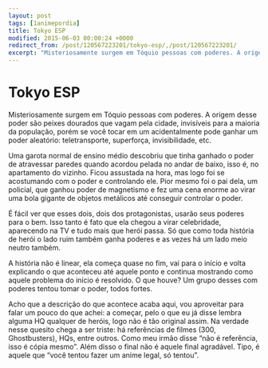 ```yaml
---
layout: post
tags: [1animepordia]
title: Tokyo ESP
modified: 2015-06-03 00:00:24 +0000
redirect_from: /post/120567223201/tokyo-esp/,/post/120567223201/
excerpt: "Misteriosamente surgem em Tóquio pessoas com poderes. A origem desse poder são peixes dourados que vagam pela cidade, invisíveis para a maioria da população, porém se você tocar em um acidentalmente pode ganhar um poder aleatório: teletransporte, superforça, invisibilidade, etc."
---
```


Tokyo ESP
=========

Misteriosamente surgem em Tóquio pessoas com poderes. A origem desse
poder são peixes dourados que vagam pela cidade, invisíveis para a
maioria da população, porém se você tocar em um acidentalmente pode
ganhar um poder aleatório: teletransporte, superforça, invisibilidade,
etc.

Uma garota normal de ensino médio descobriu que tinha ganhado o poder de
atravessar paredes quando acordou pelada no andar de baixo, isso é, no
apartamento do vizinho. Ficou assustada na hora, mas logo foi se
acostumando com o poder e controlando ele. Pior mesmo foi o pai dela, um
policial, que ganhou poder de magnetismo e fez uma cena enorme ao virar
uma bola gigante de objetos metálicos até conseguir controlar o poder.

É fácil ver que esses dois, dois dos protagonistas, usarão seus poderes
para o bem. Isso tanto é fato que ela chegou a virar celebridade,
aparecendo na TV e tudo mais que herói passa. Só que como toda história
de herói o lado ruim também ganha poderes e as vezes há um lado meio
neutro também.

A história não é linear, ela começa quase no fim, vai para o início e
volta explicando o que aconteceu até aquele ponto e continua mostrando
como aquele problema do início é resolvido. O que houve? Um grupo desses
com poderes tentou tomar o poder, todos fortes.

Acho que a descrição do que acontece acaba aqui, vou aproveitar para
falar um pouco do que achei: a começar, pelo o que eu já disse lembra
alguma HQ qualquer de heróis, logo não é tão original assim. Na verdade
nesse quesito chega a ser triste: há referências de filmes (300,
Ghostbusters), HQs, entre outros. Como meu irmão disse “não é
referência, isso é cópia mesmo”. Além disso o final não é aquele final
agradável. Tipo, é aquele que “você tentou fazer um anime legal, só
tentou”.


